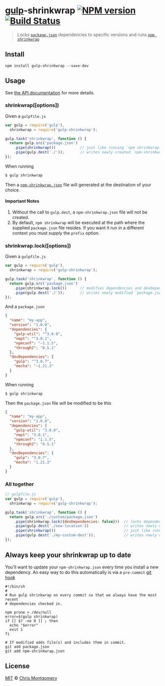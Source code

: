 # [gulp](http://gulpjs.com/)-shrinkwrap [![NPM version][npm-image]][npm-url] [![Build Status][travis-image]][travis-url]

> Locks [`package.json`](https://www.npmjs.org/doc/files/package.json.html#dependencies) dependencies to specific versions and runs [`npm shrinkwrap`](https://www.npmjs.org/doc/cli/npm-shrinkwrap.html)

## Install

```shell
npm install gulp-shrinkwrap --save-dev
```

## Usage

See [the API documentation](docs/API.md) for more details.

### shrinkwrap([options])

Given a `gulpfile.js`

```js
var gulp = require('gulp'),
  shrinkwrap = require('gulp-shrinkwrap');

gulp.task('shrinkwrap', function () {
  return gulp.src('package.json')
    .pipe(shrinkwrap())           // just like running `npm shrinkwrap`
    .pipe(gulp.dest('./'));       // writes newly created `npm-shrinkwrap.json` to the location of your choice
});
```

When running

```bash
$ gulp shrinkwrap
```

Then a [`npm-shrinkwrap.json`](https://www.npmjs.org/doc/cli/npm-shrinkwrap.html) file will generated at the
destination of your choice.

#### Important Notes

1. Without the call to `gulp.dest`, a `npm-shrinkwrap.json` file will not be created.
2. By default, `npm shrinkwrap` will be executed at the path where the supplied `package.json` file resides. If you want it run in a different context you must supply the `prefix` option.

### shrinkwrap.lock([options])

Given a `gulpfile.js`

```js
var gulp = require('gulp'),
  shrinkwrap = require('gulp-shrinkwrap');

gulp.task('shrinkwrap', function () {
  return gulp.src('package.json')
    .pipe(shrinkwrap.lock())      // modifies dependencies and devDependencies in package.json to specific versions 
    .pipe(gulp.dest('./'));       // writes newly modified `package.json`
});
```

And a `package.json`

```json
{
  "name": "my-app",
  "version": "1.0.0",
  "dependencies": {
    "gulp-util": "^3.0.0",
    "nopt": "^3.0.1",
    "npmconf": "~1.1.5",
    "through2": "0.5.1"
  },
  "devDependencies": {
    "gulp": "^3.8.7",
    "mocha": "~1.21.3"
  }
}
```

When running

```bash
$ gulp shrinkwrap
```

Then the `package.json` file will be modified to be this

```json
{
  "name": "my-app",
  "version": "1.0.0",
  "dependencies": {
    "gulp-util": "3.0.0",
    "nopt": "3.0.1",
    "npmconf": "1.1.5",
    "through2": "0.5.1"
  },
  "devDependencies": {
    "gulp": "3.8.7",
    "mocha": "1.21.3"
  }
}
```

### All together

```js
// gulpfile.js
var gulp = require('gulp'),
  shrinkwrap = require('gulp-shrinkwrap');

gulp.task('shrinkwrap', function () {
  return gulp.src('./custom/package.json')
    .pipe(shrinkwrap.lock({devDependencies: false}))  // locks dependencies only in `package.json` to specific versions 
    .pipe(gulp.dest('./new-location'))                // writes newly modified `package.json`
    .pipe(shrinkwrap())                               // just like running `npm shrinkwrap`
    .pipe(gulp.dest('./my-custom-dest'));             // writes newly created `npm-shrinkwrap.json` to the location of your choice
});
```

## Always keep your shrinkwrap up to date

You'll want to update your `npm-shrinkwrap.json` every time you install a new dependency.
An easy way to do this automatically is via a `pre-commit` [git hook](https://www.kernel.org/pub/software/scm/git/docs/githooks.html)

```shell
#!/bin/sh
#
# Run gulp shrinkwrap on every commit so that we always have the most recent
# dependencies checked in.
 
npm prune > /dev/null
error=$(gulp shrinkwrap)
if [[ $? -ne 0 ]] ; then
  echo "$error"
  exit 1
fi
 
# If modified adds file(s) and includes them in commit.
git add package.json
git add npm-shrinkwrap.json
```

## License

[MIT](http://opensource.org/licenses/MIT) © [Chris Montgomery](http://www.chrismontgomery.info/)

[npm-url]: https://npmjs.org/package/gulp-shrinkwrap
[npm-image]: http://img.shields.io/npm/v/gulp-shrinkwrap.svg
[travis-image]: https://travis-ci.org/chmontgomery/gulp-shrinkwrap.svg?branch=master
[travis-url]: https://travis-ci.org/chmontgomery/gulp-shrinkwrap